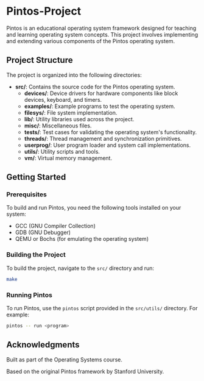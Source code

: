# Pintos-Project

Pintos is an educational operating system framework designed for teaching and learning operating system concepts. This project involves implementing and extending various components of the Pintos operating system.

## Project Structure

The project is organized into the following directories:

- **src/**: Contains the source code for the Pintos operating system.
  - **devices/**: Device drivers for hardware components like block devices, keyboard, and timers.
  - **examples/**: Example programs to test the operating system.
  - **filesys/**: File system implementation.
  - **lib/**: Utility libraries used across the project.
  - **misc/**: Miscellaneous files.
  - **tests/**: Test cases for validating the operating system's functionality.
  - **threads/**: Thread management and synchronization primitives.
  - **userprog/**: User program loader and system call implementations.
  - **utils/**: Utility scripts and tools.
  - **vm/**: Virtual memory management.

## Getting Started

### Prerequisites

To build and run Pintos, you need the following tools installed on your system:

- GCC (GNU Compiler Collection)
- GDB (GNU Debugger)
- QEMU or Bochs (for emulating the operating system)

### Building the Project

To build the project, navigate to the `src/` directory and run:

```bash
make
```

### Running Pintos

To run Pintos, use the `pintos` script provided in the `src/utils/` directory. For example:

```bash
pintos -- run <program>
```

## Acknowledgments
Built as part of the Operating Systems course.

Based on the original Pintos framework by Stanford University.
